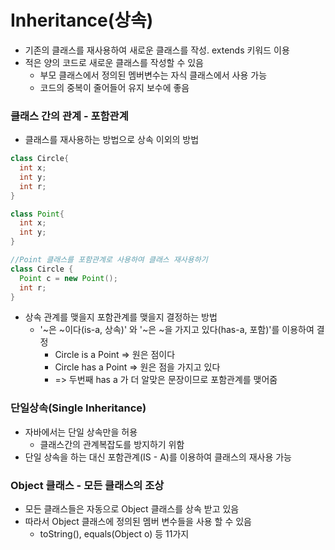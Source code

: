 # Inheritance(상속)

- 기존의 클래스를 재사용하여 새로운 클래스를 작성. extends 키워드 이용
- 적은 양의 코드로 새로운 클래스를 작성할 수 있음
  - 부모 클래스에서 정의된 멤버변수는 자식 클래스에서 사용 가능
  - 코드의 중복이 줄어들어 유지 보수에 좋음

### 클래스 간의 관계 - 포함관계

- 클래스를 재사용하는 방법으로 상속 이외의 방법

```java
class Circle{
  int x;
  int y;
  int r;
}

class Point{
  int x;
  int y;
}

//Point 클래스를 포함관계로 사용하여 클래스 재사용하기
class Circle {
  Point c = new Point();
  int r;
}
```

- 상속 관계를 맺을지 포함관계를 맺을지 결정하는 방법
  - '~은 ~이다(is-a, 상속)' 와 '~은 ~을 가지고 있다(has-a, 포함)'를 이용하여 결정
    - Circle is a Point => 원은 점이다
    - Circle has a Point => 원은 점을 가지고 있다
    - => 두번째 has a 가 더 알맞은 문장이므로 포함관계를 맺어줌

### 단일상속(Single Inheritance)

- 자바에서는 단일 상속만을 허용
  - 클래스간의 관계복잡도를 방지하기 위함
- 단일 상속을 하는 대신 포함관계(IS - A)를 이용하여 클래스의 재사용 가능

### Object 클래스 - 모든 클래스의 조상

- 모든 클래스들은 자동으로 Object 클래스를 상속 받고 있음
- 따라서 Object 클래스에 정의된 멤버 변수들을 사용 할 수 있음
  - toString(), equals(Object o) 등 11가지


